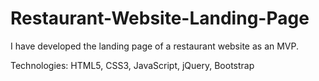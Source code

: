 # Restaurant-Website-Landing-Page
I have developed the landing page of a restaurant website as an MVP. 

Technologies: HTML5, CSS3, JavaScript, jQuery, Bootstrap
